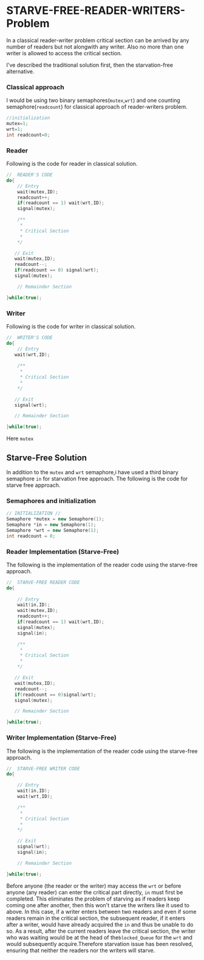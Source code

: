 # STARVE-FREE-READER-WRITERS-Problem
In a classical reader-writer problem critical section can be arrived by any number of readers but not alongwith any writer. Also no more than one writer is allowed to access the critical section.

I've described the traditional solution first, then the starvation-free alternative.

### Classical approach

I would be using two binary semaphores(`mutex`,`wrt`) and one counting semaphore(`readcount`) for classical approach of reader-writers problem.

```cpp
//initialization
mutex=1;
wrt=1;
int readcount=0;
```

### Reader
Following is the code for reader in classical solution.

```cpp
//  READER'S CODE
do{
    // Entry 
    wait(mutex,ID);
    readcount++;
    if(readcount == 1) wait(wrt,ID);
    signal(mutex);

    /**
     * 
     * Critical Section
     * 
    */

   // Exit 
   wait(mutex,ID);
   readcount--;
   if(readcount == 0) signal(wrt);
   signal(mutex);

    // Remainder Section

}while(true);
```
### Writer
Following is the code for writer in classical solution.

```cpp
//  WRITER'S CODE
do{
    // Entry
   wait(wrt,ID);
    
    /**
     * 
     * Critical Section
     * 
    */

   // Exit
   signal(wrt);

   // Remainder Section

}while(true);
```
Here `mutex` 

## Starve-Free Solution

In addition to the `mutex` and `wrt` semaphore,i have used a third binary semaphore `in` for starvation free approach.
The following is the code for starve free approach.

### Semaphores and initialization

```cpp
// INITIALIZATION //
Semaphore *mutex = new Semaphore(1);
Semaphore *in = new Semaphore(1);
Semaphore *wrt = new Semaphore(1);
int readcount = 0;
```
### Reader Implementation (Starve-Free)
The following is the implementation of the reader code using the starve-free approach.

```cpp
//  STARVE-FREE READER CODE
do{
    
    // Entry
    wait(in,ID);
    wait(mutex,ID);
    readcount++;
    if(readcount == 1) wait(wrt,ID);
    signal(mutex);
    signal(in);

    /**
     * 
     * Critical Section
     * 
    */

   // Exit
   wait(mutex,ID);
   readcount--;
   if(readcount == 0)signal(wrt);
   signal(mutex);

   // Remainder Section

}while(true);

```

### Writer Implementation (Starve-Free)
The following is the implementation of the reader code using the starve-free approach.

```cpp
//  STARVE-FREE WRITER CODE
do{

    // Entry
    wait(in,ID);
    wait(wrt,ID);

    /**
     * 
     * Critical Section
     * 
    */

    // Exit
    signal(wrt);
    signal(in);

    // Remainder Section

}while(true);
```
Before anyone (the reader or the writer) may access the `wrt` or before anyone (any reader) can enter the critical part directly, `in` must first be completed. This eliminates the problem of starving as if readers keep coming one after another, then this won't starve the writers like it used to above. In this case, if a writer enters between two readers and even if some readers remain in the critical section, the subsequent reader, if it enters after a writer, would have already acquired the `in` and thus be unable to do so. As a result, after the current readers leave the critical section, the writer who was waiting would be at the head of the`blocked_Queue` for the `wrt` and would subsequently acquire.Therefore starvation issue has been resolved, ensuring that neither the readers nor the writers will starve. 

